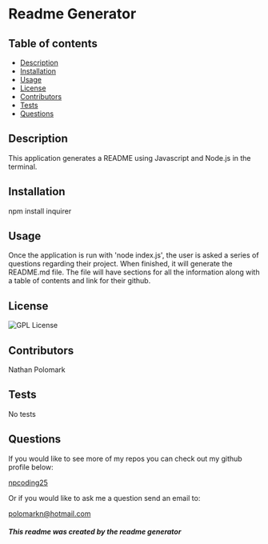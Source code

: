# Readme Generator

## Table of contents

  - [Description](#description)
  - [Installation](#installation)
  - [Usage](#usage)
  - [License](#license)
  - [Contributors](#contributors)
  - [Tests](#tests)
  - [Questions](#questions)

## Description

  This application generates a README using Javascript and Node.js in the terminal.

## Installation

  npm install inquirer

## Usage

  Once the application is run with 'node index.js', the user is asked a series of questions regarding their project. When finished, it will generate the README.md file. The file will have sections for all the information along with a table of contents and link for their github.

## License

  ![GPL License](https://img.shields.io/badge/license-GPL-blue)

## Contributors

  Nathan Polomark

## Tests

  No tests

## Questions

  If you would like to see more of my repos you can check out my github profile below:
  
  [npcoding25](https://github.com/npcoding25)
  
  Or if you would like to ask me a question send an email to:
  
  polomarkn@hotmail.com


  ##### This readme was created by the readme generator


